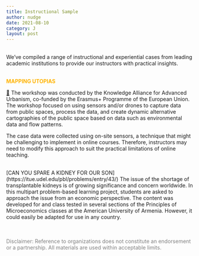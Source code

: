```yaml
---
title: Instructional Sample
author: nudge
date: 2021-08-10
category: J
layout: post
---
```

<br>
We’ve compiled a range of instructional and experiential cases from leading academic institutions to provide our instructors with practical insights.
<br>
<br>

<span style="color:#ffb300; font-weight:bold;">MAPPING UTOPIAS</span>

[🔗](http://ka-au.net/wp-content/uploads/2017/12/KAAU_LessonPlan_mappingutopias.pdf)
The workshop was conducted by the Knowledge Alliance for Advanced Urbanism, co-funded by the Erasmus+ Programme of the European Union. 
The workshop focused on using sensors and/or drones to capture data from public spaces, process the data, and create dynamic alternative cartographies of the public space based on data such as environmental data and flow patterns.

The case data were collected using on-site sensors, a technique that might be challenging to implement in online courses. Therefore, instructors may need to modify this approach to suit the practical limitations of online teaching.



 <br>
[CAN YOU SPARE A KIDNEY FOR OUR SON](https://itue.udel.edu/pbl/problems/entry/43/)
The issue of the shortage of transplantable kidneys is of growing significance and concern worldwide. In this multipart problem-based learning project, students are asked to approach the issue from an economic perspective. The content was developed for and class tested in several sections of the Principles of Microeconomics classes at the American University of Armenia. However, it could easily be adapted for use in any country.

<br>
<br>
<br>


<span style="color: gray">Disclaimer: Reference to organizations does not constitute an endorsement or a partnership. All materials are used within acceptable limits.</span>
